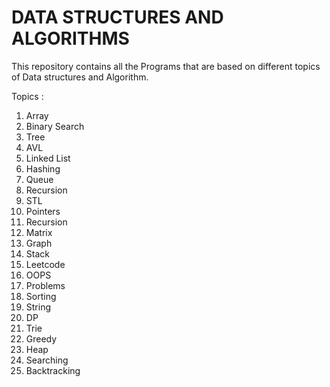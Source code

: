 # DATA STRUCTURES AND ALGORITHMS
This repository contains all the Programs that are based on different topics of Data structures and Algorithm.

Topics :
1) Array
2) Binary Search 
3) Tree
4) AVL
5) Linked List
6) Hashing
7) Queue
8) Recursion
9) STL
10) Pointers
11) Recursion
12) Matrix
13) Graph
14) Stack
15) Leetcode
16) OOPS
17) Problems
18) Sorting
19) String
20) DP
21) Trie
22) Greedy
23) Heap
24) Searching
25) Backtracking
